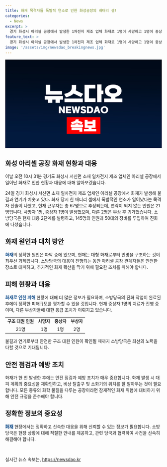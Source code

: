 ```yaml
---
title: 화재 목격자들 폭발적 연소로 인한 화성공장의 배터리 셀!
categories:
  - News
excerpt: >
  경기 화성시 아리셀 공장에서 발생한 1차전지 제조 업체 화재로 1명이 사망하고 1명이 중상을 입었으며, 연락이 되지 않는 근무자가 21명 발생했다. 화재로 145명의 소방관과 50대의 장비가 투입되었고, 폭발적인 연소로 인해 진화에 어려움을 겪었다. 아리셀은 최소 3만5000여 개의 배터리가 있는 것으로 추정되었으며, 화재 원인과 피해 상황에 대한 추가 조사가 필요하다. (단어수: 75)
feature_text: >
  경기 화성시 아리셀 공장에서 발생한 1차전지 제조 업체 화재로 1명이 사망하고 1명이 중상을 입었으며, 연락이 되지 않는 근무자가 21명 발생했다. 화재로 145명의 소방관과 50대의 장비가 투입되었고, 폭발적인 연소로 인해 진화에 어려움을 겪었다. 아리셀은 최소 3만5000여 개의 배터리가 있는 것으로 추정되었으며, 화재 원인과 피해 상황에 대한 추가 조사가 필요하다. (단어수: 75)
image: '/assets/img/newsdao_breakingnews.jpg'
---
```


<p><img src="/assets/img/newsdao_breakingnews.jpg" alt="pcversion 속보" /></p>

<h2 data-ke-size="size26">화성 아리셀 공장 화재 현황과 대응</h2>

<p>이날 오전 10시 31분 경기도 화성시 서신면 소재 일차전지 제조 업체인 아리셀 공장에서 일어난 화재로 인한 현황과 대응에 대해 알아보겠습니다.</p>

<p data-ke-size="size16">24일 경기 화성시 서신면 소재 일차전지 제조 업체인 아리셀 공장에서 화재가 발생해 불길과 연기가 치솟고 있다. 화재 당시 한 배터리 셀에서 폭발적인 연소가 일어났다는 목격자 진술이 나왔고, 현재 근무자는 총 67명으로 추정되는데, 연락이 되지 않는 인원은 21명입니다. 사망자 1명, 중상자 1명이 발생했으며, 다른 2명은 부상 후 귀가했습니다. 소방당국은 현재 대응 2단계를 발령하고, 145명의 인원과 50대의 장비를 투입하여 진화에 나섰습니다.</p>

<h2 data-ke-size="size26">화재 원인과 대처 방안</h2>

<p><b><span style="color: #1a5490;">화재</span></b>의 정확한 원인은 파악 중에 있으며, 현재는 대형 화재로부터 인명을 구조하는 것이 최우선 과제입니다. 소방당국의 대응이 진행되는 동안 아리셀 공장 관계자들은 안전한 장소로 대피하고, 추가적인 화재 확산을 막기 위해 필요한 조치를 취해야 합니다.</p>

<h2 data-ke-size="size26">피해 현황과 대응</h2>

<p><b><span style="color: #1a5490;">화재로 인한 피해</span></b> 현황에 대해 더 많은 정보가 필요하며, 소방당국의 진화 작업이 완료된 후에야 정확한 피해규모를 평가할 수 있을 것입니다. 현재 중상자 1명의 치료가 진행 중이며, 다른 부상자들에 대한 응급 조치가 이뤄지고 있습니다.</p>

<table>
    <tr>
        <td style="text-align: center; height: 17px;"><b>구조 대원 인원</b></td>
        <td style="text-align: center; height: 17px;"><b>사망자</b></td>
        <td style="text-align: center; height: 17px;"><b>중상자</b></td>
        <td style="text-align: center; height: 17px;"><b>부상자</b></td>
    </tr>
    <tr>
        <td style="text-align: center; height: 17px;">21명</td>
        <td style="text-align: center; height: 17px;">1명</td>
        <td style="text-align: center; height: 17px;">1명</td>
        <td style="text-align: center; height: 17px;">2명</td>
    </tr>
</table>

<p>불길과 연기로부터 안전한 구조 대원 인원이 확인될 때까지 소방당국은 최선의 노력을 다할 것으로 기대됩니다. </p>

<h2 data-ke-size="size26">안전 점검과 예방 조치</h2>

<p>화재가 한 번 발생한 후에는 안전 점검과 예방 조치가 매우 중요합니다. 화재 발생 시 대피 계획의 중요성을 재확인하고, 비상 탈출구 및 소화기의 위치를 잘 알아두는 것이 필요합니다. 모든 종류의 화학 물질을 다루는 공장이라면 잠재적인 화재 위험에 대비하기 위해 안전 규정을 준수해야 합니다.</p>

<h2 data-ke-size="size26">정확한 정보의 중요성</h2>

<p><b><span style="background-color: #21538527; color: #1a5490;">화재</span></b> 현장에서는 정확하고 신속한 대응을 위해 신뢰할 수 있는 정보가 필요합니다. 소방당국은 현장 상황에 대해 적절한 안내를 제공하고, 관련 당국과 협력하여 사건을 신속히 해결해야 합니다.</p>

<p data-ke-size="size16">&nbsp;</p>
실시간 뉴스 속보는, <a href="https://newsdao.kr" rel="dofollow">https://newsdao.kr</a>



